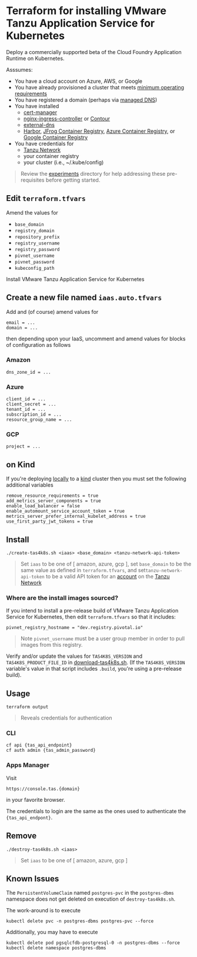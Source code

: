 # Terraform for installing VMware Tanzu Application Service for Kubernetes

Deploy a commercially supported beta of the Cloud Foundry Application Runtime on Kubernetes.

Asssumes:

* You have a cloud account on Azure, AWS, or Google
* You have already provisioned a cluster that meets [minimum operating requirements](https://github.com/cloudfoundry/cf-for-k8s/blob/master/docs/deploy.md#kubernetes-cluster-requirements)
* You have registered a domain (perhaps via [managed DNS](https://www.thousandeyes.com/learning/techtorials/managed-dns))
* You have installed 
  * [cert-manager](https://github.com/jetstack/cert-manager#cert-manager)
  * [nginx-ingress-controller](https://bitnami.com/stack/nginx-ingress-controller/helm) or [Contour](https://projectcontour.io/getting-started/)
  * [external-dns](https://github.com/kubernetes-sigs/external-dns#externaldns)
  * [Harbor](https://goharbor.io/docs/2.0.0/install-config/), [JFrog Container Registry](https://www.jfrog.com/confluence/display/JCR6X/Helm+Registry), [Azure Container Registry](https://azure.microsoft.com/en-us/services/container-registry/#overview), or [Google Container Registry](https://cloud.google.com/container-registry/docs/quickstart)
* You have credentials for 
  * [Tanzu Network](https://network.pivotal.io/)
  * your container registry
  * your cluster (i.e., ~/.kube/config)

> Review the [experiments](..) directory for help addressing these pre-requisites before getting started.

## Edit `terraform.tfvars`

Amend the values for

* `base_domain`
* `registry_domain`
* `repository_prefix`
* `registry_username`
* `registry_password`
* `pivnet_username`
* `pivnet_password`
* `kubeconfig_path`

Install VMware Tanzu Application Service for Kubernetes

## Create a new file named `iaas.auto.tfvars`

Add and (of course) amend values for

```
email = ...
domain = ...
```

then depending upon your IaaS, uncomment and amend values for blocks of configuration as follows

### Amazon

```
dns_zone_id = ...
```

### Azure

```
client_id = ...
client_secret = ...
tenant_id = ...
subscription_id = ...
resource_group_name = ...
```

### GCP

```
project = ...
```

## on Kind

If you're deploying [locally](https://github.com/cloudfoundry/cf-for-k8s/blob/master/docs/deploy-local.md#deploying-cf-for-k8s-locally) to a [kind](https://kind.sigs.k8s.io/docs/user/quick-start/) cluster then you must set the following additional variables

```
remove_resource_requirements = true
add_metrics_server_components = true
enable_load_balancer = false
enable_automount_service_account_token = true
metrics_server_prefer_internal_kubelet_address = true
use_first_party_jwt_tokens = true
```

## Install

```
./create-tas4k8s.sh <iaas> <base_domain> <tanzu-network-api-token>
```
> Set `iaas` to be one of [ amazon, azure, gcp ], set `base_domain` to be the same value as defined in `terraform.tfvars`, and set`tanzu-network-api-token` to be a valid API token for an [account](https://network.pivotal.io/users/dashboard/edit-profile) on the [Tanzu Network](https://network.pivotal.io)

### Where are the install images sourced?

If you intend to install a pre-release build of VMware Tanzu Application Service for Kubernetes, then edit `terraform.tfvars` so that it includes:

```
pivnet_registry_hostname = "dev.registry.pivotal.io"
```
> Note `pivnet_username` must be a user group member in order to pull images from this registry.

Verify and/or update the values for `TAS4K8S_VERSION` and `TAS4K8S_PRODUCT_FILE_ID` in [download-tas4k8s.sh](../../../ytt-libs/tas4k8s/scripts/download-tas4k8s.sh).  (If the `TAS4K8S_VERSION` variable's value in that script includes `.build`, you're using a pre-release build).

## Usage

```
terraform output
```
> Reveals credentials for authentication

### CLI

```
cf api {tas_api_endpoint}
cf auth admin {tas_admin_password}
```

### Apps Manager

Visit 

```
https://console.tas.{domain}
```

in your favorite browser.

The credentials to login are the same as the ones used to authenticate the `{tas_api_endpont}`.


## Remove

```
./destroy-tas4k8s.sh <iaas>
```
> Set `iaas` to be one of [ amazon, azure, gcp ]


## Known Issues

The `PersistentVolumeClaim` named `postgres-pvc` in the `postgres-dbms` namespace does not get deleted on execution of `destroy-tas4k8s.sh`.

The work-around is to execute

```
kubectl delete pvc -n postgres-dbms postgres-pvc --force
```

Additionally, you may have to execute

```
kubectl delete pod pgsqlcfdb-postgresql-0 -n postgres-dbms --force
kubectl delete namespace postgres-dbms
```
